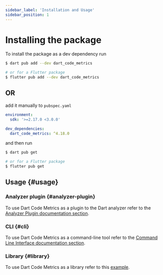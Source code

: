 ```yaml
---
sidebar_label: 'Installation and Usage'
sidebar_position: 1
---
```


# Installing the package

To install the package as a dev dependency run

```sh
$ dart pub add --dev dart_code_metrics

# or for a Flutter package
$ flutter pub add --dev dart_code_metrics
```

## OR

add it manually to `pubspec.yaml`

```yaml title="pubspec.yaml"
environment:
  sdk: '>=2.17.0 <3.0.0'

dev_dependencies:
  dart_code_metrics: ^4.18.0
```

and then run

```sh
$ dart pub get

# or for a Flutter package
$ flutter pub get
```

## Usage {#usage}

### Analyzer plugin {#analyzer-plugin}

To use Dart Code Metrics as a plugin to the Dart analyzer refer to the [Analyzer Plugin documentation section](../analyzer-plugin.md).

### CLI {#cli}

To use Dart Code Metrics as a command-line tool refer to the [Command Line Interface documentation section](../cli).

### Library {#library}

To use Dart Code Metrics as a library refer to this [example](https://github.com/dart-code-checker/dart-code-metrics/blob/master/example/example.dart).

